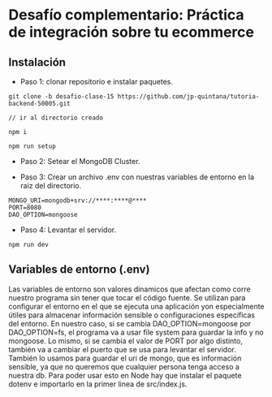 # Desafío complementario: Práctica de integración sobre tu ecommerce

## Instalación

- Paso 1: clonar repositorio e instalar paquetes.

```
git clone -b desafio-clase-15 https://github.com/jp-quintana/tutoria-backend-50005.git

// ir al directorio creado

npm i

npm run setup

```

- Paso 2: Setear el MongoDB Cluster.

- Paso 3: Crear un archivo .env con nuestras variables de entorno en la raiz del directorio.

```
MONGO_URI=mongodb+srv://****:****@****
PORT=8080
DAO_OPTION=mongoose
```

- Paso 4: Levantar el servidor.

```
npm run dev
```

## Variables de entorno (.env)
Las variables de entorno son valores dinamicos que afectan como corre nuestro programa sin tener que tocar el código fuente. Se utilizan para configurar el entorno en el que se ejecuta una aplicación yon especialmente útiles para almacenar información sensible o configuraciones específicas del entorno. En nuestro caso, si se cambia DAO_OPTION=mongoose por DAO_OPTION=fs, el programa va a usar file system para guardar la info y no mongoose. Lo mismo, si se cambia el valor de PORT por algo distinto, también va a cambiar el puerto que se usa para levantar el servidor. También lo usamos para guardar el uri de mongo, que es información sensible, ya que no queremos que cualquier persona tenga acceso a nuestra db. Para poder usar esto en Node hay que instalar el paquete dotenv e importarlo en la primer linea de src/index.js.

